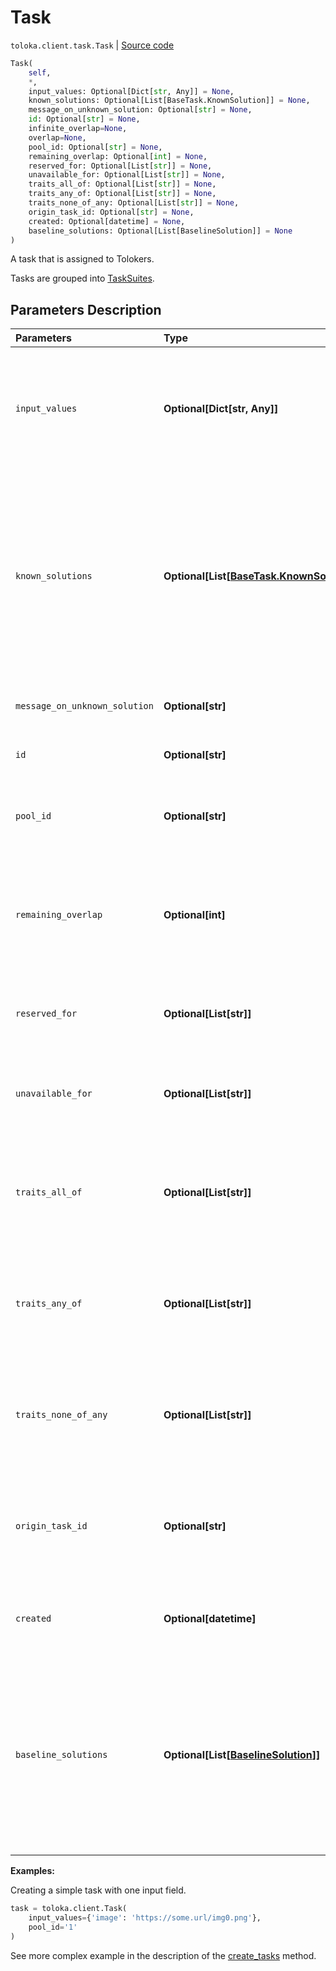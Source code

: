 # Task
`toloka.client.task.Task` | [Source code](https://github.com/Toloka/toloka-kit/blob/v1.2.0.post1/src/client/task.py#L54)

```python
Task(
    self,
    *,
    input_values: Optional[Dict[str, Any]] = None,
    known_solutions: Optional[List[BaseTask.KnownSolution]] = None,
    message_on_unknown_solution: Optional[str] = None,
    id: Optional[str] = None,
    infinite_overlap=None,
    overlap=None,
    pool_id: Optional[str] = None,
    remaining_overlap: Optional[int] = None,
    reserved_for: Optional[List[str]] = None,
    unavailable_for: Optional[List[str]] = None,
    traits_all_of: Optional[List[str]] = None,
    traits_any_of: Optional[List[str]] = None,
    traits_none_of_any: Optional[List[str]] = None,
    origin_task_id: Optional[str] = None,
    created: Optional[datetime] = None,
    baseline_solutions: Optional[List[BaselineSolution]] = None
)
```

A task that is assigned to Tolokers.


Tasks are grouped into [TaskSuites](toloka.client.task_suite.TaskSuite.md).

## Parameters Description

| Parameters | Type | Description |
| :----------| :----| :-----------|
`input_values`|**Optional\[Dict\[str, Any\]\]**|<p>A dictionary with input data for a task. Input field names are keys in the dictionary.</p>
`known_solutions`|**Optional\[List\[[BaseTask.KnownSolution](toloka.client.task.BaseTask.KnownSolution.md)\]\]**|<p>A list of all responses considered correct. It is used with control and training tasks. If there are several output fields, then you must specify all their correct combinations.</p>
`message_on_unknown_solution`|**Optional\[str\]**|<p>A hint used in training tasks.</p>
`id`|**Optional\[str\]**|<p>The ID of a task.</p>
`pool_id`|**Optional\[str\]**|<p>The ID of the pool that the task belongs to.</p>
`remaining_overlap`|**Optional\[int\]**|<p>The number of times left for this task to be assigned to Tolokers. Read-only field.</p>
`reserved_for`|**Optional\[List\[str\]\]**|<p>IDs of Tolokers who have access to the task.</p>
`unavailable_for`|**Optional\[List\[str\]\]**|<p>IDs of Tolokers who don&#x27;t have access to the task.</p>
`traits_all_of`|**Optional\[List\[str\]\]**|<p>The task can be assigned to Tolokers who have all of the specified traits.</p>
`traits_any_of`|**Optional\[List\[str\]\]**|<p>The task can be assigned to Tolokers who have any of the specified traits.</p>
`traits_none_of_any`|**Optional\[List\[str\]\]**|<p>The task can not be assigned to Tolokers who have any of the specified traits.</p>
`origin_task_id`|**Optional\[str\]**|<p>The ID of a parent task. This parameter is set if the task was created by copying.</p>
`created`|**Optional\[datetime\]**|<p>The UTC date and time when the task was created.</p>
`baseline_solutions`|**Optional\[List\[[BaselineSolution](toloka.client.task.Task.BaselineSolution.md)\]\]**|<p>Preliminary responses for dynamic overlap and aggregation of results by skill. They are used to calculate a confidence level of the first responses from Toloker.</p>

**Examples:**

Creating a simple task with one input field.

```python
task = toloka.client.Task(
    input_values={'image': 'https://some.url/img0.png'},
    pool_id='1'
)
```

See more complex example in the description of the [create_tasks](toloka.client.TolokaClient.create_tasks.md) method.

